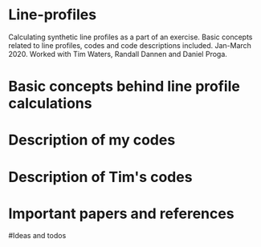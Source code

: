 # Line-profiles

Calculating synthetic line profiles as a part of an exercise. Basic concepts related to line profiles, codes and code
descriptions included. Jan-March 2020. Worked with Tim Waters, Randall Dannen and Daniel Proga.

# Basic concepts behind line profile calculations

# Description of my codes

# Description of Tim's codes

# Important papers and references

#Ideas and todos
